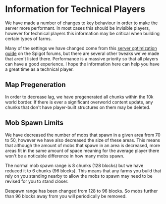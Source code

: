 # Information for Technical Players

We have made a number of changes to key behaviour in order to make the server more performant. In most cases this should be invisible players, however for technical players this information may be critical when building certain types of farms.

Many of the settings we have changed come from this [server optimization guide](https://www.spigotmc.org/threads/guide-server-optimization%E2%9A%A1.283181/) on the Spigot forums, but there are several other tweaks we've made that aren't listed there. Performance is a massive priority so that all players can have a good experience. I hope the information here can help you have a great time as a technical player.


## Map Pregeneration

In order to decrease lag, we have pregenerated all chunks within the 10k world border. If there is ever a significant overworld content update, any chunks that don't have player-built structures on them may be deleted.

## Mob Spawn Limits

We have decreased the number of mobs that spawn in a given area from 70 to 50, however we have also decreased the size of these areas. This means that although the amount of mobs that spawn in an area is decreased, more areas fit in the same amount of space meaning for the average player there won't be a noticable difference in how many mobs spawn.

The normal mob spawn range is 8 chunks (128 blocks) but we have reduced it to 6 chunks (96 blocks). This means that any farms you build that rely on you standing nearby to allow the mobs to spawn may need to be revised for you to stand closer.

Despawn range has been changed from 128 to 96 blocks. So mobs further than 96 blocks away from you will periodically be removed.